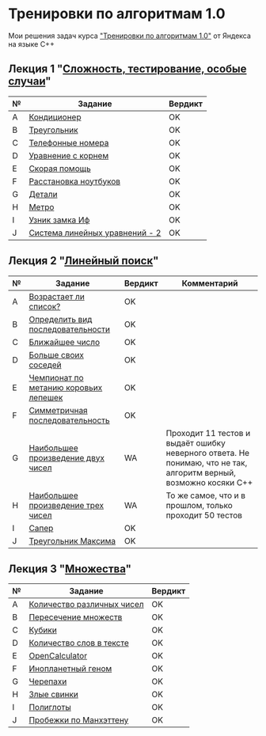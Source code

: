 # Тренировки по алгоритмам 1.0
Мои решения задач курса ["Тренировки по алгоритмам 1.0"](https://yandex.ru/yaintern/algorithm-training_1) от Яндекса на языке C++

## Лекция 1 "[Сложность, тестирование, особые случаи](/1-%20complexity)"
| № | Задание | Вердикт |
| - | - | - |
| A | [Кондиционер](/1-%20complexity/task_a.cpp)  | OK |
| B | [Треугольник](/1-%20complexity/task_b.cpp)  | OK |
| C | [Телефонные номера](/1-%20complexity/task_c.cpp)  | OK |
| D | [Уравнение с корнем](/1-%20complexity/task_d.cpp)  | OK |
| E | [Скорая помощь](/1-%20complexity/task_e.cpp)  | OK |
| F | [Расстановка ноутбуков](/1-%20complexity/task_f.cpp)  | OK |
| G | [Детали](/1-%20complexity/task_g.cpp)  | OK |
| H | [Метро](/1-%20complexity/task_h.cpp)  | OK |
| I | [Узник замка Иф](/1-%20complexity/task_i.cpp)  | OK |
| J | [Система линейных уравнений - 2](/1-%20complexity/task_j.cpp)  | OK |

## Лекция 2 "[Линейный поиск](/2-%20linear%20search)"
| № | Задание | Вердикт | Комментарий |
| - | - | - | - |
| A | [Возрастает ли список?](/2-%20linear%20search/task_a.cpp)  | OK |  |
| B | [Определить вид последовательности](/2-%20linear%20search/task_b.cpp)  | OK |  |
| C | [Ближайшее число](/2-%20linear%20search/task_c.cpp)  | OK |  |
| D | [Больше своих соседей](/2-%20linear%20search/task_d.cpp)  | OK |  |
| E | [Чемпионат по метанию коровьих лепешек](/2-%20linear%20search/task_e.cpp)  | OK |  |
| F | [Симметричная последовательность](/2-%20linear%20search/task_f.cpp)  | OK |  |
| G | [Наибольшее произведение двух чисел](/2-%20linear%20search/task_g.cpp)  | WA | Проходит 11 тестов и выдаёт ошибку неверного ответа. Не понимаю, что не так, алгоритм верный, возможно косяки C++ |
| H | [Наибольшее произведение трех чисел](/2-%20linear%20search/task_h.cpp)  | WA | То же самое, что и в прошлом, только проходит 50 тестов |
| I | [Сапер](/2-%20linear%20search/task_i.cpp)  | OK |  |
| J | [Треугольник Максима](/2-%20linear%20search/task_j.cpp)  | OK |  |

## Лекция 3 "[Множества](/3-%20set)"
| № | Задание | Вердикт |
| - | - | - |
| A | [Количество различных чисел](/3-%20set/task_a.cpp)  | OK |
| B | [Пересечение множеств](/3-%20set/task_b.cpp)  | OK |
| C | [Кубики](/3-%20set/task_c.cpp)  | OK |
| D | [Количество слов в тексте](/3-%20set/task_d.cpp)  | OK |
| E | [OpenCalculator](/3-%20set/task_e.cpp)  | OK |
| F | [Инопланетный геном](/3-%20set/task_f.cpp)  | OK |
| G | [Черепахи](/3-%20set/task_g.cpp)  | OK |
| H | [Злые свинки](/3-%20set/task_h.cpp)  | OK |
| I | [Полиглоты](/3-%20set/task_i.cpp)  | OK |
| J | [Пробежки по Манхэттену](/3-%20set/task_j.cpp)  | OK |
